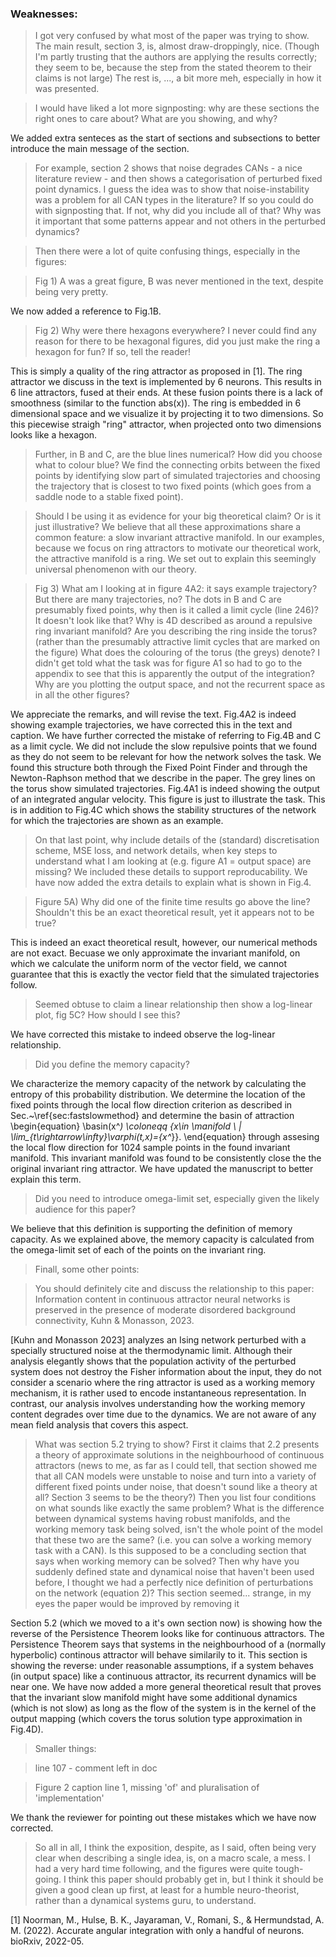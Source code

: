 ### Weaknesses:

> I got very confused by what most of the paper was trying to show. The main result, section 3, is, almost draw-droppingly, nice. (Though I'm partly trusting that the authors are applying the results correctly; they seem to be, because the step from the stated theorem to their claims is not large) The rest is, ..., a bit more meh, especially in how it was presented.
>

> I would have liked a lot more signposting: why are these sections the right ones  to care about? What are you showing, and why?
>

We added extra senteces as the start of sections and subsections to better introduce the main message of the section.


> For example, section 2 shows that noise degrades CANs - a nice
literature review - and then shows a categorisation of perturbed fixed
point dynamics. I guess the idea was to show that noise-instability was a
 problem for all CAN types in the literature? If so you could do with
signposting that. If not, why did you include all of that? Why was it
important that some patterns appear and not others in the perturbed
dynamics?
>

> Then there were a lot of quite confusing things, especially in the figures:
>

> Fig 1) A was a great figure, B was never mentioned in the text, despite being very pretty.

We now added a reference to Fig.1B.

> Fig 2) Why were there hexagons everywhere? I never could find any
reason for there to be hexagonal figures, did you just make the ring a hexagon for fun? If so, tell the reader!

This is simply a quality of the ring attractor as proposed in [1]. The ring attractor we discuss in the text is implemented by 6 neurons. This results in 6 line attractors, fused at their ends. 
At these fusion points there is a lack of smoothness (similar to the function abs(x)).
The ring is embedded in 6 dimensional space and we visualize it by projecting it to two dimensions.
So this piecewise straigh "ring" attractor, when projected onto two dimensions looks like a hexagon.


> Further, in B and C, are the blue lines numerical? How did you choose what to colour blue?
We find the connecting orbits between the fixed points by identifying slow part of simulated trajectories and choosing the trajectory that is closest to two fixed points (which goes from a saddle node to a stable fixed point).

> Should I be using it as evidence for your big theoretical claim? Or is it just illustrative?
We believe that all these approximations share a common feature: a slow invariant attractive manifold.
In our examples, because we focus on ring attractors to motivate our theoretical work, the attractive manifold is a ring.
We set out to explain this seemingly universal phenomenon with our theory.


> Fig 3) What am I looking at in figure 4A2: it says example
trajectory? But there are many trajectories, no? The dots in B and C are
 presumably fixed points, why then is it called a limit cycle (line
246)? It doesn't look like that? Why is 4D described as around a
repulsive ring invariant manifold? Are you describing the ring inside
the torus? (rather than the presumably attractive limit cycles that are
marked on the figure) What does the colouring of the torus (the greys)
denote? I didn't get told what the task was for figure A1 so had to go
to the appendix to see that this is apparently the output of the
integration? Why are you plotting the output space, and not the
recurrent space as in all the other figures?

We appreciate the remarks, and will revise the text.
Fig.4A2 is indeed showing example trajectories, we have corrected this in the text and caption.
We have further corrected the mistake of referring to Fig.4B and C as a limit cycle.
We did not include the slow repulsive points that we found as they do not seem to be relevant for how the network solves the task.
We found this structure both through the Fixed Point Finder and through the Newton-Raphson method that we describe in the paper.
The grey lines on the torus show simulated trajectories. 
Fig.4A1 is indeed showing the output of an integrated angular velocity.
This figure is just to illustrate the task. This is in addition to Fig.4C which shows the stability structures of the network for which the trajectories are shown as an example.


> On that last point, why include details of the (standard)
discretisation scheme, MSE loss, and network details, when key steps to
understand what I am looking at (e.g. figure A1 = output space) are
missing?
We included these details to support reproducability.
We have now added the extra details to explain what is shown in Fig.4.

> Figure 5A) Why did one of the finite time results go above the line?
Shouldn't this be an exact theoretical result, yet it appears not to be true?

This is indeed an exact theoretical result, however, our numerical methods are not exact.
Becuase we only approximate the invariant manifold, on which we calculate the uniform norm of the vector field, we cannot guarantee that this is exactly the vector field that the simulated trajectories follow.


> Seemed obtuse to claim a linear relationship then show a log-linear plot, fig 5C? How should I see this?

We have corrected this mistake to indeed observe the log-linear relationship.


> Did you define the memory capacity?

We characterize the memory capacity of the network by calculating the entropy of this probability distribution.
We determine the location of the fixed points through the local flow direction criterion as described in Sec.~\ref{sec:fastslowmethod}
and determine the basin of attraction
\begin{equation}
\basin(x^*) \coloneqq \{x\in \manifold \ | \lim_{t\rightarrow\infty}\varphi(t,x)=\{x^*\}\}.
\end{equation}
through assesing the local flow direction for 1024 sample points in the found invariant manifold.
This invariant manifold was found to be consistently close the the original invariant ring attractor.
We have updated the manuscript to better explain this term.

> Did you need to introduce omega-limit set, especially given the likely audience for this paper?

We believe that this definition is supporting the definition of memory capacity.
As we explained above, the memory capacity is calculated from the omega-limit set of each of the points on the invariant ring.

> Finall, some other points:
>

> You should definitely cite and discuss the relationship to this
paper: Information content in continuous attractor neural networks is
preserved in the presence of moderate disordered background
connectivity, Kuhn & Monasson, 2023.
>

[Kuhn and Monasson 2023] analyzes an Ising network perturbed with a specially structured noise at the thermodynamic limit.
Although their analysis elegantly shows that the population activity of the perturbed system does not destroy the Fisher information about the input, they do not consider a scenario where the ring attractor is used as a working memory mechanism, it is rather used to encode instantaneous representation. In contrast, our analysis involves understanding how the working memory content degrades over time due to the dynamics. We are not aware of any mean field analysis that covers this aspect.


> What was section 5.2 trying to show? First it claims that 2.2 presents a theory of approximate solutions in the neighbourhood of
continuous attractors (news to me, as far as I could tell, that section showed me that all CAN models were unstable to noise and turn into a
variety of different fixed points under noise, that doesn't sound like a  theory at all? Section 3 seems to be the theory?) Then you list four
conditions on what sounds like exactly the same problem? What is the difference between dynamical systems having robust manifolds, and the
working memory task being solved, isn't the whole point of the model that these two are the same? (i.e. you can solve a working memory task
with a CAN). Is this supposed to be a concluding section that says when working memory can be solved? Then why have you suddenly defined state
and dynamical noise that haven't been used before, I thought we had a perfectly nice definition of perturbations on the network (equation 2)?
This section seemed... strange, in my eyes the paper would be improved by removing it

Section 5.2 (which we moved to a it's own section now) is showing how the reverse of the Persistence Theorem looks like for continuous attractors.
The Persistence Theorem says that systems in the neighbourhood of a (normally hyperbolic) continous attractor will behave similarily to it.
This section is showing the reverse: under reasonable assumptions, if a system behaves (in output space) like a continuous attractor, its recurrent dynamics will be near one.
We have now added a more general theoretical result that proves that the invariant slow manifold might have some additional dynamics (which is not slow) as long as the flow of the system is in the kernel of the output mapping 
(which covers the torus solution type approximation in Fig.4D).


> Smaller things:

> line 107 - comment left in doc

> Figure 2 caption line 1, missing 'of' and pluralisation of 'implementation'

We thank the reviewer for pointing out these mistakes which we have now corrected.


> So all in all, I think the exposition, despite, as I said, often
being very clear when describing a single idea, is, on a macro scale, a
mess. I had a very hard time following, and the figures were quite
tough-going. I think this paper should probably get in, but I think it
should be given a good clean up first, at least for a humble
neuro-theorist, rather than a dynamical systems guru, to understand.







[1] Noorman, M., Hulse, B. K., Jayaraman, V., Romani, S., & Hermundstad, A. M. (2022). Accurate angular integration with only a handful of neurons. bioRxiv, 2022-05.